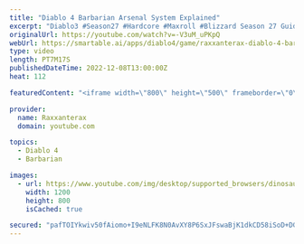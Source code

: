 ```yaml
---
title: "Diablo 4 Barbarian Arsenal System Explained"
excerpt: "Diablo3 #Season27 #Hardcore #Maxroll #Blizzard Season 27 Guides: Leveling Guide (All Classes) ..."
originalUrl: https://youtube.com/watch?v=-V3uM_uPKpQ
webUrl: https://smartable.ai/apps/diablo4/game/raxxanterax-diablo-4-barbarian-arsenal-system-explained/
type: video
length: PT7M17S
publishedDateTime: 2022-12-08T13:00:00Z
heat: 112

featuredContent: "<iframe width=\"800\" height=\"500\" frameborder=\"0\" src=\"https://www.youtube.com/embed/-V3uM_uPKpQ\" allow=\"accelerometer; autoplay; encrypted-media; gyroscope; picture-in-picture\" allowfullscreen></iframe>"

provider:
  name: Raxxanterax
  domain: youtube.com

topics:
  - Diablo 4
  - Barbarian

images:
  - url: https://www.youtube.com/img/desktop/supported_browsers/dinosaur.png
    width: 1200
    height: 800
    isCached: true

secured: "pafTOIYkwiv50fAiomo+I9eNLFK8N0AvXY8P6SxJFswaBjK1dkCD58iSoD+DGlDvlJVA5JCDE4acTxzYcA735XkwgyMZ5eaQAJSwLsSW9PCgcKNhQVTRXP75+50PPOjnec4gYRGgnn4fTB4UEigS4Ohq/A6YAwbpNOArLSJZp+9UWeMDPTmbpm7z2typli+/qJO525OzdVZsIrfoRtSoWzpZKcVgX/zdGOCUF+3cYrk8J4Q6jc+WTscdnLp2SfmlLjWfnp/84RsQMObXlNiFmbwHyriJiUIH55a993eY9Kub1JEevo8Ih7IaaJ0IqIeztoGsVg5DyCTvgKKqY3+aAD1guXT2je0Odlg5iJxIt4zr2WGli7GQqmVOi5HYJSoKpzM2XG/GuQg4vC48G+r4ATzIVjoGl14u/IWZuwScE7M=;kNdnfp4UYqWg0mPJpf6zYg=="
---
```


